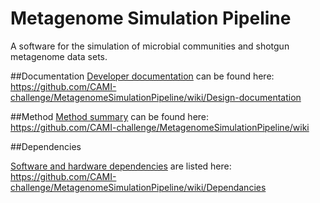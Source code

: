 Metagenome Simulation Pipeline
================

A software for the simulation of microbial communities and shotgun metagenome data sets.

##Documentation 
[Developer documentation](https://github.com/CAMI-challenge/MetagenomeSimulationPipeline/wiki/Design-documentation) can be found here:  
https://github.com/CAMI-challenge/MetagenomeSimulationPipeline/wiki/Design-documentation

##Method
[Method summary](https://github.com/CAMI-challenge/MetagenomeSimulationPipeline/wiki) can be found here:  
https://github.com/CAMI-challenge/MetagenomeSimulationPipeline/wiki

##Dependencies

[Software and hardware dependencies](https://github.com/CAMI-challenge/MetagenomeSimulationPipeline/wiki/Dependancies) are listed here:  
https://github.com/CAMI-challenge/MetagenomeSimulationPipeline/wiki/Dependancies
